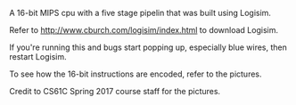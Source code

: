 A 16-bit MIPS cpu with a five stage pipelin that was built using Logisim. 

Refer to http://www.cburch.com/logisim/index.html to download Logisim.

If you're running this and bugs start popping up, especially blue wires, then restart Logisim.

To see how the 16-bit instructions are encoded, refer to the pictures.

Credit to CS61C Spring 2017 course staff for the pictures.
